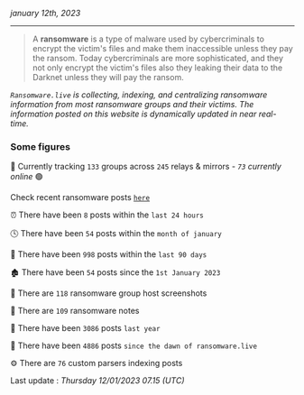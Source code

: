 _january 12th, 2023_

---

> A **ransomware** is a type of malware used by cybercriminals to encrypt the victim's files and make them inaccessible unless they pay the ransom. Today cybercriminals are more sophisticated, and they not only encrypt the victim's files also they leaking their data to the Darknet unless they will pay the ransom.


_`Ransomware.live` is collecting, indexing, and centralizing ransomware information from most ransomware groups and their victims. The information posted on this website is dynamically updated in near real-time._

### Some figures 

🔎 Currently tracking `133` groups across `245` relays & mirrors - _`73` currently online_ 🟢

Check recent ransomware posts [`here`](recentposts.md)


⏰ There have been `8` posts within the `last 24 hours`

🕓 There have been `54` posts within the `month of january`

📅 There have been `998` posts within the `last 90 days`

🏚 There have been `54` posts since the `1st January 2023`

📸 There are `118` ransomware group host screenshots

📝 There are `109` ransomware notes

🚀 There have been `3086` posts `last year`

🐣 There have been `4886` posts `since the dawn of ransomware.live`

⚙️ There are `76` custom parsers indexing posts



Last update : _Thursday 12/01/2023 07.15 (UTC)_

